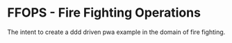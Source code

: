 # FFOPS - Fire Fighting Operations

The intent to create a ddd driven pwa example in the domain of fire fighting.